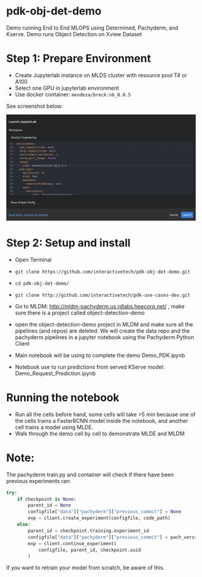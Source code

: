 # pdk-obj-det-demo
Demo running End to End MLOPS using Determined, Pachyderm, and Kserve. Demo runs Object Detection on Xview Dataset
# Step 1: Prepare Environment 
* Create Jupyterlab instance on MLDS cluster with resource pool T4 or A100
* Select one GPU in jupyterlab environment
* Use docker container: `mendeza/breck:nb_0.0.5`

See screenshot below:

<img src="./img/jupyterlab-change.png" alt="JupyterLab">

# Step 2: Setup and install
* Open Terminal
* `git clone https://github.com/interactivetech/pdk-obj-det-demo.git`
* `cd pdk-obj-det-demo/`
* `git clone http://github.com/interactivetech/pdk-use-cases-dev.git`

* Go to MLDM: http://mldm-pachyderm.us.rdlabs.hpecorp.net/ , make sure there is a project called object-detection-demo
* open the object-detection-demo project in MLDM and make sure all the pipelines (and repos) are deleted. We will create the data repo and the pachyderm pipelines in a jupyter notebook using the Pachyderm Python Client


* Main notebook will be using to complete the demo Demo_PDK.ipynb
* Notebook use to run predictions from served KServe model: Demo_Request_Prediction.ipynb

# Running the notebook
* Run all the cells before hand, some cells will take >5 min because one of the cells trains a FasterRCNN model inside the notebook, and another cell trains a model using MLDE.
* Walk through the demo cell by cell to demonstrate MLDE and MLDM

# Note:
The pachyderm train.py and container will check if there have been previous experiments ran:
```python
try:
    if checkpoint is None:
        parent_id = None
        configfile["data"]["pachyderm"]["previous_commit"] = None
        exp = client.create_experiment(configfile, code_path)
    else:
        parent_id = checkpoint.training.experiment_id
        configfile["data"]["pachyderm"]["previous_commit"] = pach_version
        exp = client.continue_experiment(
            configfile, parent_id, checkpoint.uuid
        )
```
If you want to retrain your model from scratch, be aware of this.
